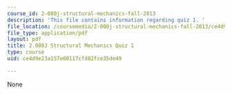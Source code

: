 ```yaml
---
course_id: 2-080j-structural-mechanics-fall-2013
description: 'This file contains information regarding quiz 1. '
file_location: /coursemedia/2-080j-structural-mechanics-fall-2013/ce4d9e23a157e60117cfd02fce35de49_MIT2_080JF13_Quiz_1.pdf
file_type: application/pdf
layout: pdf
title: 2.080J Structural Mechanics Quiz 1
type: course
uid: ce4d9e23a157e60117cfd02fce35de49

---
```

None